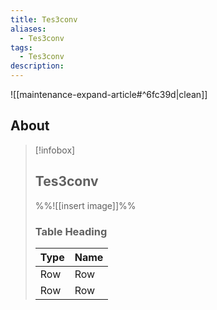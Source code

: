 ```yaml
---
title: Tes3conv
aliases:
  - Tes3conv
tags:
  - Tes3conv
description:
---
```


![[maintenance-expand-article#^6fc39d|clean]]

## About

> [!infobox]
> 
> ## Tes3conv
> 
> %%![[insert image]]%%
> 
> ### Table Heading
> 
> | Type | Name |
> | --- | --- |
> | Row | Row |
> | Row | Row |